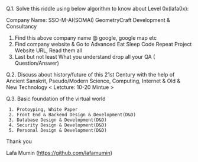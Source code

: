 Q.1. Solve this riddle using below algorithm to know about Level 0x(lafa0x):

Company Name: SSO-M-AI(SOMAI) GeometryCraft Development & Consultancy

1. Find this above company name @ google, google map etc
2. Find company website & Go to Advanced Eat Sleep Code Repeat Project Website URL, Read them all 
3. Last but not least What you understand drop all your QA ( Question/Answer)


Q.2. Discuss about history/future of this 21st Century with the help of Ancient Sanskrit, Pseudo/Modern Science, Computing, Internet & Old & New Technology < Letcture: 10-20 Mintue >

Q.3. Basic foundation of the virtual world
     
     1. Protoyping, White Paper
     2. Front End & Backend Design & Development(D&D)
     3. Database Design & Development(D&D)
     4. Security Design & Development(D&D)
     5. Personal Design & Development(D&D)
    




Thank you

Lafa Mumin (https://github.com/lafamumin)

